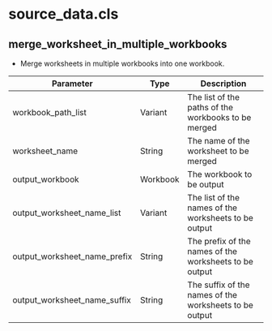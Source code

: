 # source_data.cls

## merge_worksheet_in_multiple_workbooks

- Merge worksheets in multiple workbooks into one workbook.

| Parameter | Type | Description |
| --- | --- | --- |
| workbook_path_list | Variant | The list of the paths of the workbooks to be merged |
| worksheet_name | String | The name of the worksheet to be merged |
| output_workbook | Workbook | The workbook to be output |
| output_worksheet_name_list | Variant | The list of the names of the worksheets to be output |
| output_worksheet_name_prefix | String | The prefix of the names of the worksheets to be output |
| output_worksheet_name_suffix | String | The suffix of the names of the worksheets to be output |